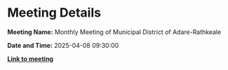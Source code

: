 # Meeting Details

**Meeting Name:** Monthly Meeting of Municipal District of Adare-Rathkeale

**Date and Time:** 2025-04-08 09:30:00

**<a href="https://www.limerick.ie/council/whats-on/monthly-meeting-of-municipal-district-of-adare-rathkeale-14" target="_blank">Link to meeting</a>**

